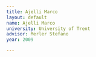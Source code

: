 ```yaml
---
title: Ajelli Marco
layout: default
name: Ajelli Marco
university: University of Trent
advisor: Merler Stefano
year: 2009

---
```

